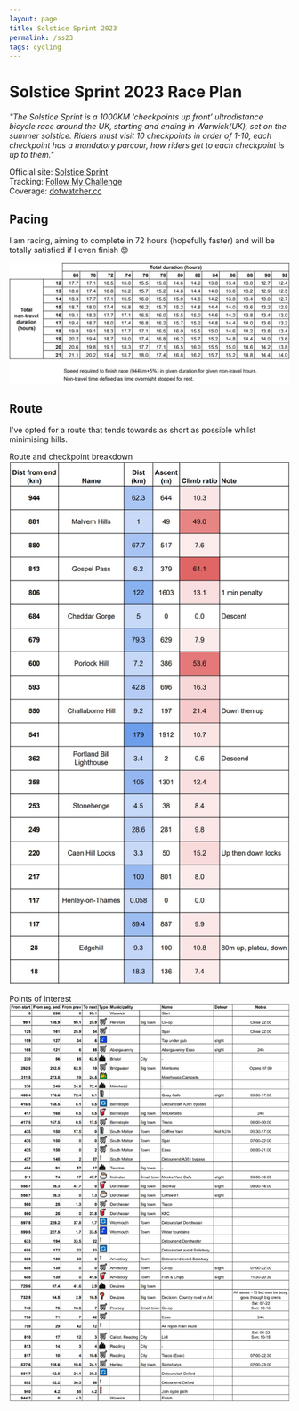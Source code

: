 ```yaml
---
layout: page
title: Solstice Sprint 2023
permalink: /ss23
tags: cycling
---
```


# Solstice Sprint 2023 Race Plan

_"The Solstice Sprint is a 1000KM ‘checkpoints up front’ ultradistance bicycle race around the UK, starting and ending in Warwick(UK), set on the summer solstice. Riders must visit 10 checkpoints in order of 1-10, each checkpoint has a mandatory parcour, how riders get to each checkpoint is up to them."_

Official site: [Solstice Sprint](https://www.solsticesprint.com/)  
Tracking: [Follow My Challenge](https://www.followmychallenge.com/live/solstice-sprint-2023/)  
Coverage: [dotwatcher.cc](https://dotwatcher.cc/race/solstice-sprint-2023)  

## Pacing
I am racing, aiming to complete in 72 hours (hopefully faster) and will be totally satisfied if I even finish 😊

![Checkpoints](/data/ss23-pace.jpg)

## Route

I've opted for a route that tends towards as short as possible whilst minimising hills.

Route and checkpoint breakdown
![Checkpoints](/data/ss23-checkpoints.jpg)

Points of interest
![Waypoints](/data/ss23-waypoints.jpg)
